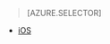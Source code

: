 > [AZURE.SELECTOR]
- [iOS](../articles/app-service-mobile-dotnet-backend-ios-aad-sso-preview.md)
<!--- [Windows](../articles/mobile-services-windows-store-dotnet-adal-sso-authentication.md)-->
<!--- [Xamarin.iOS](../articles/mobile-services-dotnet-backend-xamarin-ios-adal-sso-authentication.md)-->

<!---HONumber=August15_HO8-->